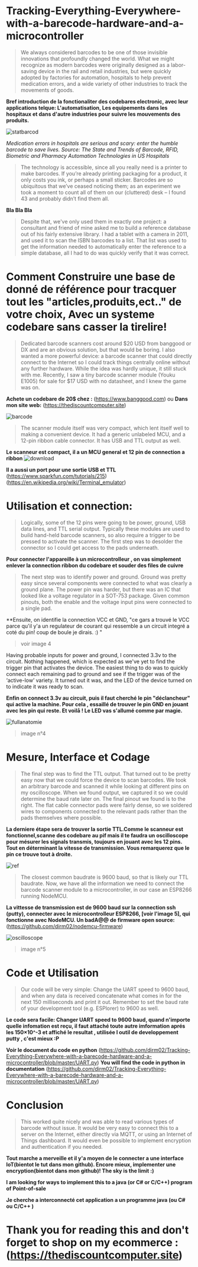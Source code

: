 # Tracking-Everything-Everywhere-with-a-barecode-hardware-and-a-microcontroller

> We always considered barcodes to be one of those invisible innovations that profoundly changed the world. What we might recognize as modern barcodes were originally designed as a labor-saving device in the rail and retail industries, but were quickly adopted by factories for automation, hospitals to help prevent medication errors, and a wide variety of other industries to track the movements of goods.

**Bref introduction de la fonctionaliter des codebares electronic, avec leur applications telque: L'automatisation, Les equipements dans les hospitaux et dans d'autre industries pour suivre les mouvements des produits.**

![statbarcod](https://user-images.githubusercontent.com/16779064/44357094-ce5b8280-a476-11e8-8ec8-e3452e80f4a3.PNG)

*Medication errors in hospitals are serious and scary: enter the humble barcode to save lives.
Source: The State and Trends of Barcode, RFID, Biometric and Pharmacy Automation Technologies in US Hospitals*

>The technology is accessible, since all you really need is a printer to make barcodes. If you’re already printing packaging for a product, it only costs you ink, or perhaps a small sticker. Barcodes are so ubiquitous that we’ve ceased noticing them; as an experiment we took a moment to count all of them on our (cluttered) desk – I found 43 and probably didn’t find them all.

**Bla Bla Bla** 

>Despite that, we've only used them in exactly one project: a consultant and friend of mine asked me to build a reference database out of his fairly extensive library. I had a tablet with a camera in 2011, and used it to scan the ISBN barcodes to a list. That list was used to get the information needed to automatically enter the reference to a simple database, all I had to do was quickly verify that it was correct.

# Comment Construire une base de donné de référence pour tracquer tout les "articles,produits,ect.." de votre choix, Avec un systeme codebare sans casser la tirelire!

>Dedicated barcode scanners cost around $20 USD from banggood or DX and are an obvious solution, but that would be boring. I also wanted a more powerful device: a barcode scanner that could directly connect to the Internet so I could track things centrally online without any further hardware. While the idea was hardly unique, it still stuck with me. Recently, I saw a tiny barcode scanner module (Youku E1005) for sale for $17 USD with no datasheet, and I knew the game was on.

**Achete un codebare de 20$ chez :** (https://www.banggood.com) ou **Dans mon site web:** (https://thediscountcomputer.site)

![barcode](https://user-images.githubusercontent.com/16779064/44361056-5abf7280-a482-11e8-885e-a464782f4624.PNG)

>The scanner module itself was very compact, which lent itself well to making a convenient device. It had a generic unlabeled MCU, and a 12-pin ribbon cable connector. It has USB and TTL output as well.

**Le scanneur est compact, il a un MCU general et 12 pin de connection a ribbon**  ![download](https://user-images.githubusercontent.com/16779064/44360898-dd93fd80-a481-11e8-819d-482ce3acab25.jpg) 

**Il a aussi un port pour une sortie USB et TTL** (https://www.sparkfun.com/tutorials/215) (https://en.wikipedia.org/wiki/Terminal_emulator)

# Utilisation et connection:

>Logically, some of the 12 pins were going to be power, ground, USB data lines, and TTL serial output. Typically these modules are used to build hand-held barcode scanners, so also require a trigger to be pressed to activate the scanner. The first step was to desolder the connector so I could get access to the pads underneath.

**Pour connecter l'appareille à un microcontrolleur , on vas simplement enlever la connection ribbon du codebare et souder des files de cuivre**

>The next step was to identify power and ground. Ground was pretty easy since several components were connected to what was clearly a ground plane. The power pin was harder, but there was an IC that looked like a voltage regulator in a SOT-753 package. Given common pinouts, both the enable and the voltage input pins were connected to a single pad.

**Ensuite, on identifie la connection VCC et GND, "ce gars a trouvé le VCC parce qu'il y'a un regulateur de courant qui ressemble a un circuit integré a coté du pin! coup de boule je dirais.  :) " 
> voir image 4 

Having probable inputs for power and ground, I connected 3.3v to the circuit. Nothing happened, which is expected as we've yet to find the trigger pin that activates the device. The easiest thing to do was to quickly connect each remaining pad to ground and see if the trigger was of the ‘active-low’ variety. It turned out it was, and the LED of the device turned on to indicate it was ready to scan.

**Enfin on connect 3.3v au circuit, puis il faut cherché le pin "déclancheur" qui active la machine. Pour cela , essaillé de trouver le pin GND en jouant avec les pin qui reste. Et voilå ! Le LED vas s'allumé comme par magie.** 

![fullanatomie](https://user-images.githubusercontent.com/16779064/44363233-3c10aa00-a489-11e8-8d47-ed3746211b7d.PNG)
> image n°4

# Mesure, Interface et Codage 
>The final step was to find the TTL output. That turned out to be pretty easy now that we could force the device to scan barcodes. We took an arbitrary barcode and scanned it while looking at different pins on my oscilloscope. When we found output, we captured it so we could determine the baud rate later on. The final pinout we found is to the right. The flat cable connector pads were fairly dense, so we soldered wires to components connected to the relevant pads rather than the pads themselves where possible.

**La derniere étape sera de trouver la sortie TTL.Comme le scanneur est fonctionnel,scanne des codebare au pif mais il te faudra un oscilloscope pour mésurer les signals transmis, toujours en jouant avec les 12 pins. Tout en déterminant la vitesse de transmission. Vous remarquerez que le pin ce trouve tout à droite.**

![ref](https://user-images.githubusercontent.com/16779064/44365047-43868200-a48e-11e8-8f49-a8a5b9d62f55.PNG)

>The closest common baudrate is 9600 baud, so that is likely our TTL baudrate. Now, we have all the information we need to connect the barcode scanner module to a microcontroller, in our case an ESP8266 running NodeMCU.

**La vittesse de transmission est de 9600 baud sur la connection ssh (putty), connecter avec le microcontrolleur ESP8266, [voir l'image 5], qui fonctionne avec NodeMCU. Un badA@@ de firmware open source:** (https://github.com/dirm02/nodemcu-firmware)

![oscilloscope](https://user-images.githubusercontent.com/16779064/44365891-9f520a80-a490-11e8-85b3-bed00ef74850.PNG)
>image n°5
 
# Code et Utilisation
>Our code will be very simple: Change the UART speed to 9600 baud, and when any data is received concatenate what comes in for the next 150 milliseconds and print it out. Remember to set the baud rate of your development tool (e.g. ESPlorer) to 9600 as well.

 **Le code sera facile: Changer UART speed to 9600 baud, quand n'importe quelle infomation est reçu, il faut attaché toute autre imformation aprés les 150×10^-3 et affiché le resultat , utilisée l outil de developpement putty , c'est mieux :P**
 

 **Voir le document du code en python**  (https://github.com/dirm02/Tracking-Everything-Everywhere-with-a-barecode-hardware-and-a-microcontroller/blob/master/UART.py)
**You will find the code in python in documentation** (https://github.com/dirm02/Tracking-Everything-Everywhere-with-a-barecode-hardware-and-a-microcontroller/blob/master/UART.py)
 
 # Conclusion
> This worked quite nicely and was able to read various types of barcode without issue. It would be very easy to connect this to a server on the Internet, either directly via MQTT, or using an Internet of Things dashboard. It would even be possible to implement encryption and authentication if you needed.

 **Tout marche a merveille et il y'a moyen de le connecter a une interface IoT(bientot le tut dans mon github). Encore mieux, implementer une encryption(bientot dans mon github)! The sky is the limit :)**
 
 **I am looking for ways to implement this to a java (or C# or C/C++) program of Point-of-sale**
 
 **Je cherche a interconnecté cet application a un programme java (ou C# ou C/C++ )**
 
 # Thank you for reading this and don't forget to shop on my ecommerce : (https://thediscountcomputer.site)
 
 
 
 
 
 

